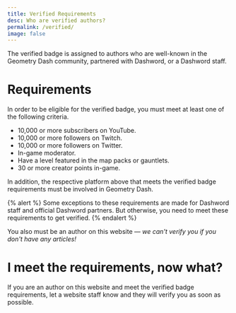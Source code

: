 ```yaml
---
title: Verified Requirements
desc: Who are verified authors?
permalink: /verified/
image: false
---
```


The verified badge is assigned to authors who are well-known in the Geometry Dash community, partnered with Dashword, or a Dashword staff.

# Requirements

In order to be eligible for the verified badge, you must meet at least one of the following criteria.

- 10,000 or more subscribers on YouTube.
- 10,000 or more followers on Twitch.
- 10,000 or more followers on Twitter.
- In-game moderator.
- Have a level featured in the map packs or gauntlets.
- 30 or more creator points in-game.

In addition, the respective platform above that meets the verified badge requirements must be involved in Geometry Dash.

{% alert %}
Some exceptions to these requirements are made for Dashword staff and official Dashword partners. But otherwise, you need to meet these requirements to get verified.
{% endalert %}

You also must be an author on this website — *we can't verify you if you don't have any articles!*

# I meet the requirements, now what?

If you are an author on this website and meet the verified badge requirements, let a website staff know and they will verify you as soon as possible.